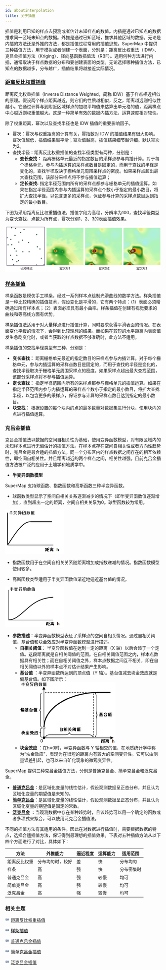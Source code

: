 ```yaml
---
id: aboutinterpolation
title: 关于插值
---
```

插值是利用已知的样点去预测或者估计未知样点的数值。内插是通过已知点的数据推求同一区域未知点的数据。外推是通过已知区域，推求其他区域的数据。无论是内插的方法还是外推的方法，都是插值过程常用的插值思想。SuperMap
中提供三种插值方法，用于模拟或者创建一个表面，分别是：距离反比权重法（IDW）、克吕金插值方法（Kriging）、径向基函数插值法（RBF）。选用何种方法进行内插，通常取决于样点数据的分布和要创建表面的类型。无论选择哪种插值方法，已知点的数据越多，分布越广，插值结果将越接近实际情况。

### [距离反比权重插值](IDWinterpolation)

距离反比权重插值（Inverse Distance Weighted，简称
IDW）基于样点相近相似的原理。假设两个样点距离越近，则它们的性质越相似，反之，距离越远则相似性越小。它通过计算与到附近区域样点的加权平均值来估算出单元格的值，距离样点中心越近则权重值越大。这是一种简单有效的数据内插方法，运算速度相对较快。

除了权重距离，幂次以及查找半径也是 IDW 插值的重要影响因子。

* 幂次：幂次与权重距离的计算有关，幂指数对 IDW 的插值结果有很大影响。幂次值越低，插值结果越平滑；幂次值越高，插值结果细节越详细。默认幂次为2。
* 查找半径：距离反比权重插值的查找半径类型有两种，分别是：
  * **变长查找：** 距离栅格单元最近的指定数目的采样点参与内插计算。对于每个栅格单元，参与内插运算的采样点数目是固定的，而用于查找的半径是变化的，查找半径取决于栅格单元周围采样点的密度。如果采样点超出最大查找范围，该部分采样点将不参与插值运算；
  * **定长查找:** 指定半径范围内所有的采样点都参与栅格单元的插值运算。如果在指定半径范围内参与内插运算的采样点个数小于指定的最小数目，将扩大查找半径，以包含更多的采样点，保证参与计算的采样点数目达到指定的最小数目。

下图为采用距离反比权重插值法，插值字段为高程，分辨率为100，查找半径类型为变长查找，点数为所有点，幂次分别1、2、3的表面插值效果。

![](img/sampleIDW.png) 

### [样条插值](Splineinterpolation)

样条函数是模仿手工样条，经过一系列样本点绘制光滑曲线的数学方法。样条插值是一种比较精确的插值技术，假设变化是平滑的，它有两个特点：（1）表面必须精确通过所有样本点；（2）表面必须具有最小曲率。样条插值在创建有视觉要求的曲线和等高线方面有优势。

样条插值法适用于对大量样点进行插值计算，同时要求获得平滑表面的情况。在表面变化平缓的情况下，会得到比较理想的结果。而如果在较短的水平距离内表面值发生急剧变化时，或者当获取的样点数据不够准确时，此方法不适用。

样条插值的查找半径类型有三种，分别是：

* **变长查找：** 距离栅格单元最近的指定数目的采样点参与内插计算。对于每个栅格单元，参与内插运算的采样点数目是固定的，而用于查找的半径是变化的，查找半径取决于栅格单元周围采样点的密度。如果采样点超出最大查找范围，该部分采样点将不参与插值运算。
* **定长查找：** 指定半径范围内所有的采样点都参与栅格单元的插值运算。如果在指定半径范围内参与内插运算的采样点个数小于指定的最小数目，将扩大查找半径，以包含更多的采样点，保证参与计算的采样点数目达到指定的最小数目。
* **块查找：** 根据设置的每个块内的点的最多数量对数据集进行分块，使用块内的点进行插值运算。

### 克吕金插值

克吕金插值法以数据的空间自相关性为基础，使用变异函数模型，对有限区域内的未知样本点进行无偏估计的插值方法。在样本点存在空间自相关性或者方向性趋势时，克吕金是最合适的插值方法。同一个分布区内的样点数据之间存在的相互依赖性，即空间自相关性。并且距离越近的两个样点之间，相关性越强。目前克吕金插值方法被广泛的应用于土壤学和地质学中。

* **半变异函数模型**

SuperMap 支持球函数、指数函数和高斯函数三种半变异函数。

  * 球函数类型显示了空间自相关关系逐渐减少的情况下（即半变异函数值逐渐增加），直到超出一定的距离，空间自相关关系为0。球型函数较为常用。
  
![](img/Sphericalmodel.png)  

 * 指数函数用于在空间自相关关系随距离增加成指数递减的情况。指数函数模型使用较多。

[](img/Exponentialmodel.png)  

  * 高斯函数类型适用于半变异函数值渐近地逼近基台值的情况。

![](img/Gaussianmodel.png)  

  * **参数描述**：半变异函数模型表征了采样点的空间自相关情况。通过自相关阈值、基台值和块金效应对半变异函数模型进行描述。
    * **自相关阈值**： 半变异函数值在达到一定的距离（X 轴）以后会趋于一个定值。这段距离就是自相关阈值的范围。在自相关阈值范围之内，样本点数据具有相关性；而在自相关阈值之外，样本点数据之间互不相关，即在自相关阈值以外的样本点不对估计结果产生影响。
    * **基台值** ：半变异函数所达到的顶点值（Y 轴）。基台值减去块金效应就是偏基台值。如下图所示：![](img/ModelParameter.png)  
    * **块金效应** ：在h=0时，半变异函数与 Y 轴相交的值，在地质统计学中称为“块金效应”，表现为在很短的距离内有较大的空间变异性。它可以由测量误差引起，也可以来自矿化现象的微观变异性。

SuperMap 提供三种克吕金插值方法，分别是普通克吕金、简单克吕金和泛克吕金。

- **[普通克吕金](OrdinaryKriging)**：是区域化变量的线性估计，假设观测数据呈正态分布，并且认为区域化变量的期望值是未知的。
- **[简单克吕金](SimpleKriging)**：是区域化变量的线性估计，假设观测数据呈正态分布，并且认为区域化变量的期望值是固定的常数。
- **[泛克吕金](UniversalKriging)** ：当观测数据中存在某种趋势时，且该趋势可以用一个确定的函数或者多项式来拟合，可以使用泛克吕金插值法。

不同的插值方法有其适用的条件。因此在对数据进行插值时，需要根据数据的特点，选择合适插值方法，保证得到最理想的插值效果。下表对五种插值方法从以下四个方面进行了对比，具体如下：

方法 | 外推能力 | 逼近程度 | 运算能力 | 适用范围  
---|---|---|---|---  
距离反比权重 | 分布均匀时，较好 | 差 | 快 | 分布均匀  
样条 | 高 | 强 | 快 | 分布密集时  
普通克吕金 | 高 | 强 | 较慢 | 均可  
简单克吕金 | 高 | 强 | 较慢 | 均可  
泛克吕金 | 高 | 强 | 较慢 | 均可  
  
###  相关主题

![](../../../img/smalltitle.png) [距离反比权重插值](IDWinterpolation)

![](../../../img/smalltitle.png) [样条插值](Splineinterpolation)

![](../../../img/smalltitle.png) [普通克吕金插值](OrdinaryKriging)

![](../../../img/smalltitle.png) [简单克吕金插值](SimpleKriging)

![](../../../img/smalltitle.png) [泛克吕金插值](UniversalKriging)